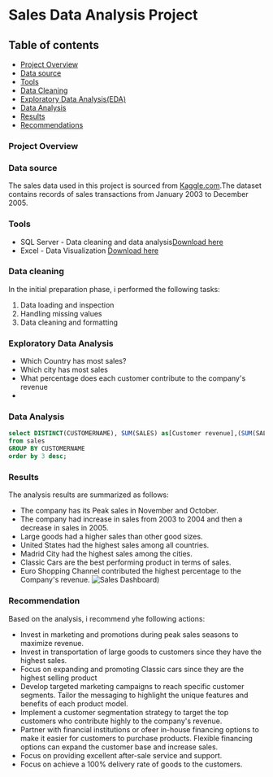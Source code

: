 # Sales Data Analysis Project

## Table of contents

- [Project Overview](#project-overview)
- [Data source](#data-source)
- [Tools](#tools)
- [Data Cleaning](#data-cleaning)
- [Exploratory Data Analysis(EDA)](#exploratory-data-analysis)
- [Data Analysis](data-analysis)
- [Results](#results)
- [Recommendations](#recommendation)


### Project Overview


### Data source
The sales data used in this project is sourced from [Kaggle.com](http://www.kaggle.com).The dataset contains records of sales transactions from January 2003 to December 2005.



### Tools

- SQL Server - Data cleaning and data analysis[Download here](http://www.SQLServer.com)
- Excel - Data Visualization [Download here](http://www.Excel.com)

### Data cleaning
In the initial preparation phase, i performed the following tasks:
1. Data loading and inspection
2. Handling missing values
3. Data cleaning and formatting 

### Exploratory Data Analysis
- Which Country has most sales?
- Which city has most sales
- What percentage does each customer contribute to the company's revenue
- 


### Data Analysis 

```SQL
select DISTINCT(CUSTOMERNAME), SUM(SALES) as[Customer revenue],(SUM(SALES)/ (SELECT SUM(SALES) FROM sales))*100 [Customer revenue to the company]
from sales
GROUP BY CUSTOMERNAME
order by 3 desc;

```
### Results
The analysis results are summarized as follows:
- The company has its Peak sales in November and October.
- The company had increase in sales from 2003 to 2004 and then a decrease in sales in 2005.
- Large goods had a higher sales than other good sizes.
- United States had the highest sales among all countries.
- Madrid City had the highest sales among the cities.
- Classic Cars are the best performing product in terms of sales.
- Euro Shopping Channel contributed the highest percentage to the Company's revenue.
![Sales Dashboard)](https://github.com/Marangi037/data-analysis-project/assets/159117592/ad457c97-1cc8-409e-8195-9d9ca013c587)



### Recommendation
Based on the analysis, i recommend yhe following actions:
- Invest in marketing and promotions during peak sales seasons to maximize revenue.
- Invest in transportation of large goods to customers since they have the highest sales.
- Focus on expanding and promoting Classic cars since they are the highest selling product
- Develop targeted marketing campaigns to reach specific customer segments. Tailor the messaging to highlight the unique features and benefits of each product model.
- Implement a customer segmentation strategy to target the top customers who contribute highly to the company's revenue.
- Partner with financial institutions or ofeer in-house financing options to make it easier for customers to purchase products. Flexible financing options can expand the customer base and increase sales.
- Focus on providing excellent after-sale service and support.
- Focus on achieve a 100% delivery rate of goods to the customers.
 











